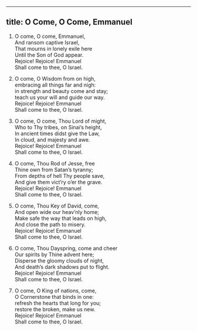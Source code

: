 
---
title: O Come, O Come, Emmanuel
---
1. O come, O come, Emmanuel,  
And ransom captive Israel,  
That mourns in lonely exile here  
Until the Son of God appear.  
Rejoice! Rejoice! Emmanuel  
Shall come to thee, O Israel.
  
2. O come, O Wisdom from on high,  
embracing all things far and nigh:  
in strength and beauty come and stay;  
teach us your will and guide our way.  
Rejoice! Rejoice! Emmanuel  
Shall come to thee, O Israel.
  
3. O come, O come, Thou Lord of might,  
Who to Thy tribes, on Sinai’s height,  
In ancient times didst give the Law,  
In cloud, and majesty and awe.  
Rejoice! Rejoice! Emmanuel  
Shall come to thee, O Israel.
  
4. O come, Thou Rod of Jesse, free  
Thine own from Satan’s tyranny;  
From depths of hell Thy people save,  
And give them vict’ry o’er the grave.  
Rejoice! Rejoice! Emmanuel  
Shall come to thee, O Israel.
  
5. O come, Thou Key of David, come,  
And open wide our heav’nly home;  
Make safe the way that leads on high,  
And close the path to misery.  
Rejoice! Rejoice! Emmanuel  
Shall come to thee, O Israel.
  
6. O come, Thou Dayspring, come and cheer  
Our spirits by Thine advent here;  
Disperse the gloomy clouds of night,  
And death’s dark shadows put to flight.  
Rejoice! Rejoice! Emmanuel  
Shall come to thee, O Israel.
  
7. O come, O King of nations, come,  
O Cornerstone that binds in one:  
refresh the hearts that long for you;  
restore the broken, make us new.  
Rejoice! Rejoice! Emmanuel  
Shall come to thee, O Israel.
